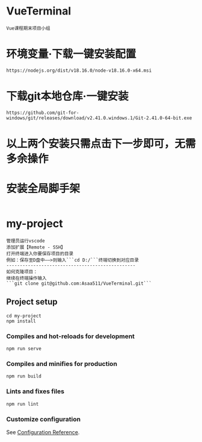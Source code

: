 # VueTerminal
```
Vue课程期末项目小组
```
# 环境变量·下载一键安装配置
```
https://nodejs.org/dist/v18.16.0/node-v18.16.0-x64.msi
```
# 下载git本地仓库·一键安装
```
https://github.com/git-for-windows/git/releases/download/v2.41.0.windows.1/Git-2.41.0-64-bit.exe
```
# 以上两个安装只需点击下一步即可，无需多余操作

# 安装全局脚手架
```

```
# my-project
    管理员运行vscode
    添加扩展【Remote - SSH】
    打开终端进入你要保存项目的目录
    例如：保存至D盘中——>则输入```cd D:/```终端切换到对应目录
    ------------------------------------------------
    如何克隆项目：
    继续在终端操作输入
    ```git clone git@github.com:Asaa511/VueTerminal.git```
    


## Project setup
```
cd my-project
npm install
```

### Compiles and hot-reloads for development
```
npm run serve
```

### Compiles and minifies for production
```
npm run build
```

### Lints and fixes files
```
npm run lint
```

### Customize configuration
See [Configuration Reference](https://cli.vuejs.org/config/).
